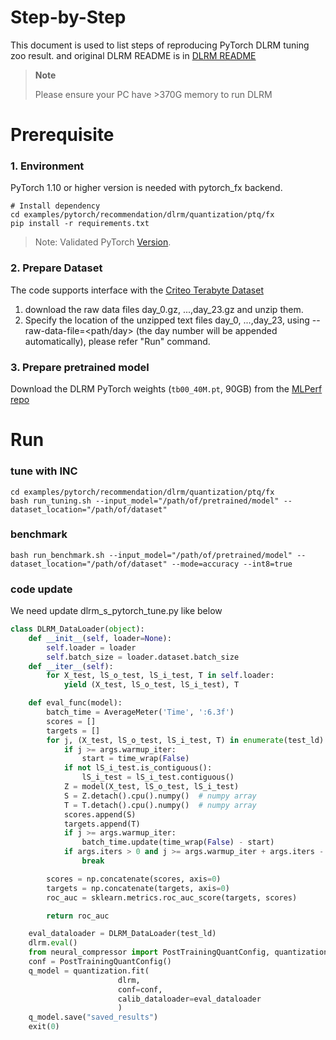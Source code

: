 Step-by-Step
============

This document is used to list steps of reproducing PyTorch DLRM tuning zoo result. and original DLRM README is in [DLRM README](https://github.com/facebookresearch/dlrm/blob/master/README.md)

> **Note**
>
> Please  ensure your PC have >370G memory to run DLRM

# Prerequisite

### 1. Environment

PyTorch 1.10 or higher version is needed with pytorch_fx backend.

  ```shell
  # Install dependency
  cd examples/pytorch/recommendation/dlrm/quantization/ptq/fx
  pip install -r requirements.txt
  ```
> Note: Validated PyTorch [Version](/docs/source/installation_guide.md#validated-software-environment).

### 2. Prepare Dataset

  The code supports interface with the [Criteo Terabyte Dataset](https://labs.criteo.com/2013/12/download-terabyte-click-logs/)

  1. download the raw data files day_0.gz, ...,day_23.gz and unzip them.
  2. Specify the location of the unzipped text files day_0, ...,day_23, using --raw-data-file=<path/day> (the day number will be appended automatically), please refer "Run" command.

### 3. Prepare pretrained model

  Download the DLRM PyTorch weights (`tb00_40M.pt`, 90GB) from the
[MLPerf repo](https://github.com/mlcommons/inference/tree/master/recommendation/dlrm/pytorch#more-information-about-the-model-weights)

# Run
### tune with INC
  ```shell
  cd examples/pytorch/recommendation/dlrm/quantization/ptq/fx
  bash run_tuning.sh --input_model="/path/of/pretrained/model" --dataset_location="/path/of/dataset"
  ```

### benchmark
```shell
bash run_benchmark.sh --input_model="/path/of/pretrained/model" --dataset_location="/path/of/dataset" --mode=accuracy --int8=true
```


### code update

We need update dlrm_s_pytorch_tune.py like below

```python
class DLRM_DataLoader(object):
    def __init__(self, loader=None):
        self.loader = loader
        self.batch_size = loader.dataset.batch_size
    def __iter__(self):
        for X_test, lS_o_test, lS_i_test, T in self.loader:
            yield (X_test, lS_o_test, lS_i_test), T
```

```python
    def eval_func(model):
        batch_time = AverageMeter('Time', ':6.3f')
        scores = []
        targets = []
        for j, (X_test, lS_o_test, lS_i_test, T) in enumerate(test_ld):
            if j >= args.warmup_iter:
                start = time_wrap(False)
            if not lS_i_test.is_contiguous():
                lS_i_test = lS_i_test.contiguous()
            Z = model(X_test, lS_o_test, lS_i_test)
            S = Z.detach().cpu().numpy()  # numpy array
            T = T.detach().cpu().numpy()  # numpy array
            scores.append(S)
            targets.append(T)
            if j >= args.warmup_iter:
                batch_time.update(time_wrap(False) - start)
            if args.iters > 0 and j >= args.warmup_iter + args.iters - 1:
                break

        scores = np.concatenate(scores, axis=0)
        targets = np.concatenate(targets, axis=0)
        roc_auc = sklearn.metrics.roc_auc_score(targets, scores)

        return roc_auc

    eval_dataloader = DLRM_DataLoader(test_ld)
	dlrm.eval()
	from neural_compressor import PostTrainingQuantConfig, quantization
	conf = PostTrainingQuantConfig()
	q_model = quantization.fit(
						dlrm,
						conf=conf,
						calib_dataloader=eval_dataloader
						)
	q_model.save("saved_results")
	exit(0)
```
